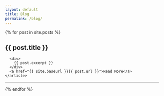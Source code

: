 ```yaml
---
layout: default
title: Blog
permalink: /blog/
---
```


<div id="posts">
  {% for post in site.posts %}
  <div class="row">
    <article class="col-md-12 post">
      <h2>{{ post.title }}</h2>

      <div>
        {{ post.excerpt }}
      </div>
      <a href="{{ site.baseurl }}{{ post.url }}">Read More</a>
    </article>
  </div>
  <hr>
  {% endfor %}
</div>